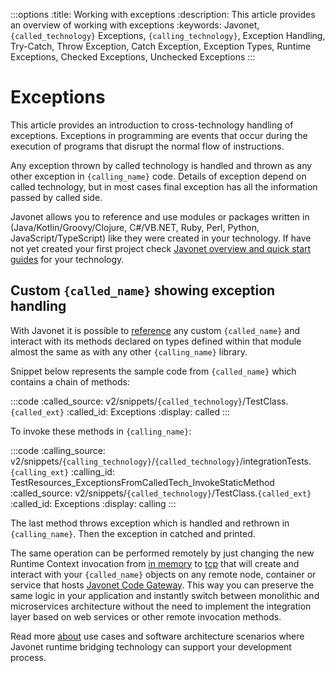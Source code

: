 :::options
:title: Working with exceptions
:description: This article provides an overview of working with exceptions
:keywords: Javonet, `{called_technology}` Exceptions, `{calling_technology}`, Exception Handling, Try-Catch, Throw Exception, Catch Exception, Exception Types, Runtime Exceptions, Checked Exceptions, Unchecked Exceptions
:::

# Exceptions
  
This article provides an introduction to cross-technology handling of exceptions. Exceptions in programming are events that occur during the execution of programs that disrupt the normal flow of instructions.  
  
Any exception thrown by called technology is handled and thrown as any other exception in `{calling_name}` code. Details of exception depend on called technology, but in most cases final exception has all the information passed by called side.  
  
Javonet allows you to reference and use modules or packages written in (Java/Kotlin/Groovy/Clojure, C#/VB.NET, Ruby, Perl, Python, JavaScript/TypeScript) like they were created in your technology. If have not yet created your first project check [Javonet overview and quick start guides](/guides/v2/`{calling_technology}`/`{called_technology}`/getting-started/about-javonet) for your technology.  

## Custom `{called_name}` showing exception handling  
  
With Javonet it is possible to [reference](/guides/v2/`{calling_technology}`/`{called_technology}`/getting-started/adding-references-to-libraries) any custom `{called_name}` and interact with its methods declared on types defined within that module almost the same as with any other `{calling_name}` library.  
  
Snippet below represents the sample code from `{called_name}` which contains a chain of methods:  

:::code
:called_source: v2/snippets/`{called_technology}`/TestClass.`{called_ext}`
:called_id: Exceptions
:display: called
:::

To invoke these methods in `{calling_name}`:
  
:::code
:calling_source: v2/snippets/`{calling_technology}`/`{called_technology}`/integrationTests.`{calling_ext}`
:calling_id: TestResources_ExceptionsFromCalledTech_InvokeStaticMethod
:called_source: v2/snippets/`{called_technology}`/TestClass.`{called_ext}`
:called_id: Exceptions
:display: calling
:::

The last method throws exception which is handled and rethrown in `{calling_name}`. Then the exception in catched and printed.  
  
The same operation can be performed remotely by just changing the new Runtime Context invocation from [in memory](/guides/v2/`{calling_technology}`/`{called_technology}`/foundations/in-memory-channel) to [tcp](/guides/v2/`{calling_technology}`/`{called_technology}`/foundations/tcp-channel) that will create and interact with your `{called_name}` objects on any remote node, container or service that hosts [Javonet Code Gateway](/guides/v2/`{calling_technology}`/`{called_technology}`/javonet-code-gateway/about-javonet-code-gateway.md). This way you can preserve the same logic in your application and instantly switch between monolithic and microservices architecture without the need to implement the integration layer based on web services or other remote invocation methods.
  
Read more [about](/guides/v2/`{calling_technology}`/`{called_technology}`/getting-started/about-javonet) use cases and software architecture scenarios where Javonet runtime bridging technology can support your development process.
